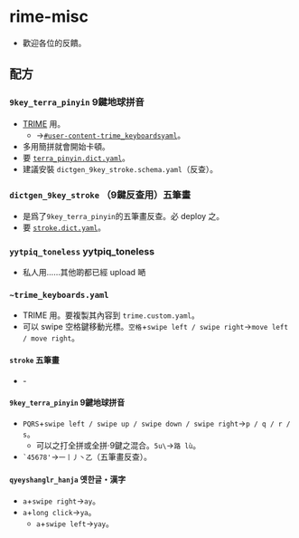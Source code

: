 # rime-misc
* 歡迎各位的反饋。

## 配方

### `9key_terra_pinyin` 9鍵地球拼音
* [TRIME](https://github.com/osfans/trime) 用。
  * →[`#user-content-trime_keyboardsyaml`](#user-content-trime_keyboardsyaml)。
* 多用簡拼就會開始卡頓。
* 要 [`terra_pinyin.dict.yaml`](https://github.com/rime/rime-terra-pinyin)。
* 建議安裝 `dictgen_9key_stroke.schema.yaml`（反查）。

### `dictgen_9key_stroke` （9鍵反查用）五筆畫
* 是爲了`9key_terra_pinyin`的五筆畫反查。必 deploy 之。
* 要 [`stroke.dict.yaml`](https://github.com/rime/rime-stroke)。

### `yytpiq_toneless` yytpiq_toneless
* 私人用……其他啲都已經 upload 嗮

### `~trime_keyboards.yaml`
* TRIME 用。要複製其內容到 `trime.custom.yaml`。
* 可以 swipe 空格鍵移動光標。`空格`+`swipe left / swipe right`→`move left / move right`。

#### `stroke` 五筆畫
* \-

#### `9key_terra_pinyin` 9鍵地球拼音
* `PQRS`+`swipe left / swipe up / swipe down / swipe right`→`p / q / r / s`。
  * 可以之打全拼或全拼&middot;9鍵之混合。`5u\`→`路 lù`。
* <code>&#96;45678'</code>→`一丨丿丶乙`（五筆畫反查）。

#### `qyeyshanglr_hanja` 옛한글・漢字
* `a`+`swipe right`→`ay`。
* `a`+`long click`→`ya`。
  * `a`+`swipe left`→`yay`。
